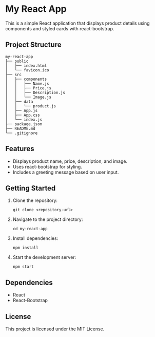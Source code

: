 # My React App

This is a simple React application that displays product details using components and styled cards with react-bootstrap.

## Project Structure

```
my-react-app
├── public
│   ├── index.html
│   └── favicon.ico
├── src
│   ├── components
│   │   ├── Name.js
│   │   ├── Price.js
│   │   ├── Description.js
│   │   └── Image.js
│   ├── data
│   │   └── product.js
│   ├── App.js
│   ├── App.css
│   └── index.js
├── package.json
├── README.md
└── .gitignore
```

## Features

- Displays product name, price, description, and image.
- Uses react-bootstrap for styling.
- Includes a greeting message based on user input.

## Getting Started

1. Clone the repository:
   ```
   git clone <repository-url>
   ```

2. Navigate to the project directory:
   ```
   cd my-react-app
   ```

3. Install dependencies:
   ```
   npm install
   ```

4. Start the development server:
   ```
   npm start
   ```

## Dependencies

- React
- React-Bootstrap

## License

This project is licensed under the MIT License.